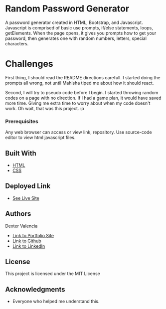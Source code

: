 # Random Password Generator

A password generator created in HTML, Bootstrap, and Javascript. Javascript is comprised of basic use  prompts, if/else statements, loops, getElements. When the page opens, it gives you prompts how to get your password, then generates one with random numbers, letters, special characters. 

# Challenges

First thing, I should read the README directions carefull. I started doing the prompts all wrong, not until Mahisha tiped me about how it should react.

Second, I will try to pseudo code before I begin. I started throwing random codes on a page with no direction. If I had a game plan, it would have saved more time. Giving me extra time to worry about when my code doesn't work. Oh wait, that was this project. :p


### Prerequisites

Any web browser can access or view link, repository. Use source-code editor to view html javascript files.

## Built With

* [HTML](https://developer.mozilla.org/en-US/docs/Web/HTML)
* [CSS](https://developer.mozilla.org/en-US/docs/Web/CSS)

## Deployed Link

* [See Live Site](https://itsmedexter.github.io/unit03_homework/)


## Authors

Dexter Valencia 

- [Link to Portfolio Site](https://github.com/itsmedexter/unit03_homework)
- [Link to Github](https://github.com/itsmedexter)
- [Link to LinkedIn](https://www.linkedin.com/in/dextervalencia/)

## License

This project is licensed under the MIT License 

## Acknowledgments

* Everyone who helped me understand this. 
